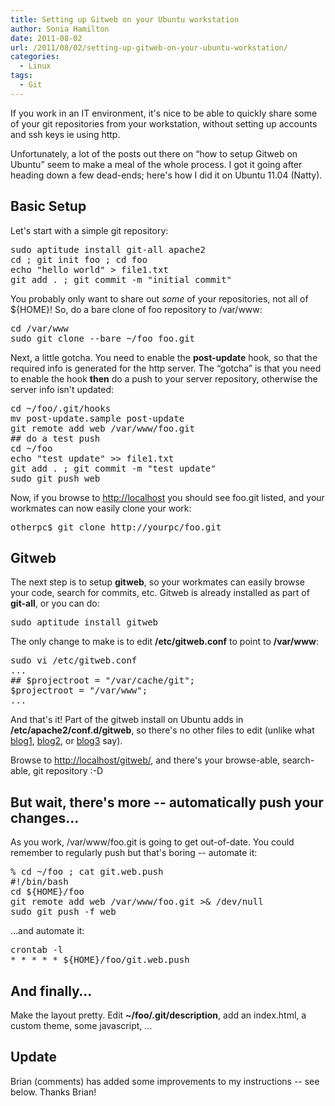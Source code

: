 ```yaml
---
title: Setting up Gitweb on your Ubuntu workstation
author: Sonia Hamilton
date: 2011-08-02
url: /2011/08/02/setting-up-gitweb-on-your-ubuntu-workstation/
categories:
  - Linux
tags:
  - Git
---
```

If you work in an IT environment, it's nice to be able to quickly share some of your git repositories from your workstation, without setting up accounts and ssh keys ie using http.

<!--more-->

Unfortunately, a lot of the posts out there on &#8220;how to setup Gitweb on Ubuntu&#8221; seem to make a meal of the whole process. I got it going after heading down a few dead-ends; here's how I did it on Ubuntu 11.04 (Natty).

## Basic Setup

Let's start with a simple git repository:

<pre class="brush: bash; title: ; notranslate" title="">sudo aptitude install git-all apache2
cd ; git init foo ; cd foo
echo "hello world" &gt; file1.txt
git add . ; git commit -m "initial commit"
</pre>

You probably only want to share out *some* of your repositories, not all of ${HOME}! So, do a bare clone of foo repository to /var/www:

<pre class="brush: bash; title: ; notranslate" title="">cd /var/www
sudo git clone --bare ~/foo foo.git
</pre>

Next, a little gotcha. You need to enable the **post-update** hook, so that the required info is generated for the http server. The &#8220;gotcha&#8221; is that you need to enable the hook **then** do a push to your server repository, otherwise the server info isn't updated:

<pre class="brush: bash; title: ; notranslate" title="">cd ~/foo/.git/hooks
mv post-update.sample post-update
git remote add web /var/www/foo.git
## do a test push
cd ~/foo
echo "test update" &gt;&gt; file1.txt
git add . ; git commit -m "test update"
sudo git push web
</pre>

Now, if you browse to <http://localhost> you should see foo.git listed, and your workmates can now easily clone your work:

<pre class="brush: bash; title: ; notranslate" title="">otherpc$ git clone http://yourpc/foo.git
</pre>

## Gitweb

The next step is to setup **gitweb**, so your workmates can easily browse your code, search for commits, etc. Gitweb is already installed as part of **git-all**, or you can do:

<pre class="brush: bash; title: ; notranslate" title="">sudo aptitude install gitweb
</pre>

The only change to make is to edit **/etc/gitweb.conf** to point to **/var/www**:

<pre class="brush: bash; title: ; notranslate" title="">sudo vi /etc/gitweb.conf
...
## $projectroot = "/var/cache/git";
$projectroot = "/var/www";
...
</pre>

And that's it! Part of the gitweb install on Ubuntu adds in **/etc/apache2/conf.d/gitweb**, so there's no other files to edit (unlike what [blog1][1], [blog2][2], or [blog3][3] say).

Browse to <http://localhost/gitweb/>, and there's your browse-able, search-able, git repository :-D

## But wait, there's more -- automatically push your changes&#8230;

As you work, /var/www/foo.git is going to get out-of-date. You could remember to regularly push but that's boring -- automate it:

<pre class="brush: bash; title: ; notranslate" title="">% cd ~/foo ; cat git.web.push
#!/bin/bash
cd ${HOME}/foo
git remote add web /var/www/foo.git &gt;& /dev/null
sudo git push -f web
</pre>

&#8230;and automate it:

<pre class="brush: bash; title: ; notranslate" title="">crontab -l
* * * * * ${HOME}/foo/git.web.push
</pre>

## And finally&#8230;

Make the layout pretty. Edit **~/foo/.git/description**, add an index.html, a custom theme, some javascript, &#8230;

## Update

Brian (comments) has added some improvements to my instructions -- see below. Thanks Brian!

 [1]: http://blog.jeffreyforman.net/2009/07/21/configuring-gitweb-on-ubuntu/
 [2]: http://blog.phlegx.com/2010/03/07/install-and-setup-gitweb-in-ubuntu-9-10-on-apache/
 [3]: http://gideontsang.wordpress.com/2009/10/13/gitweb-on-ubuntujaunty/
